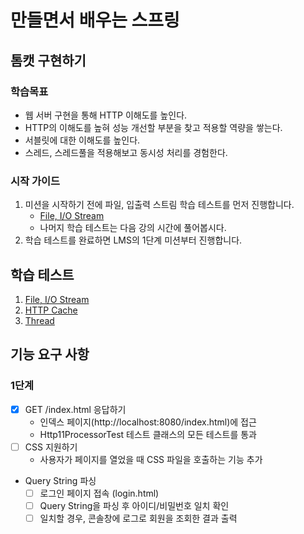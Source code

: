 # 만들면서 배우는 스프링

## 톰캣 구현하기

### 학습목표
- 웹 서버 구현을 통해 HTTP 이해도를 높인다.
- HTTP의 이해도를 높혀 성능 개선할 부분을 찾고 적용할 역량을 쌓는다.
- 서블릿에 대한 이해도를 높인다.
- 스레드, 스레드풀을 적용해보고 동시성 처리를 경험한다.

### 시작 가이드
1. 미션을 시작하기 전에 파일, 입출력 스트림 학습 테스트를 먼저 진행합니다.
    - [File, I/O Stream](study/src/test/java/study)
    - 나머지 학습 테스트는 다음 강의 시간에 풀어봅시다.
2. 학습 테스트를 완료하면 LMS의 1단계 미션부터 진행합니다.

## 학습 테스트
1. [File, I/O Stream](study/src/test/java/study)
2. [HTTP Cache](study/src/test/java/cache)
3. [Thread](study/src/test/java/thread)

## 기능 요구 사항

### 1단계 

- [x] GET /index.html 응답하기
   - 인덱스 페이지(http://localhost:8080/index.html)에 접근
   - Http11ProcessorTest 테스트 클래스의 모든 테스트를 통과
- [ ] CSS 지원하기
   -  사용자가 페이지를 열었을 때 CSS 파일을 호출하는 기능 추가
- Query String 파싱 
   - [ ] 로그인 페이지 접속 (login.html)
   - [ ] Query String을 파싱 후 아이디/비밀번호 일치 확인
   - [ ] 일치할 경우, 콘솔창에 로그로 회원을 조회한 결과 출력
